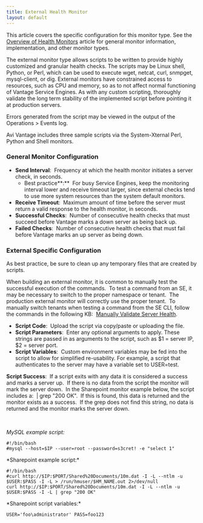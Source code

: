 ```yaml
---
title: External Health Monitor
layout: default
---
```

This article covers the specific configuration for this monitor type.  See the <a href="/docs/16.2.2/overview-of-health-monitors">Overview of Health Monitors</a> article for general monitor information, implementation, and other monitor types.

The external monitor type allows scripts to be written to provide highly customized and granular health checks. The scripts may be Linux shell, Python, or Perl, which can be used to execute wget, netcat, curl, snmpget, mysql-client, or dig. External monitors have constrained access to resources, such as CPU and memory, so as to not affect normal functioning of Vantage Service Engines. As with any custom scripting, thoroughly validate the long term stability of the implemented script before pointing it at production servers.

Errors generated from the script may be viewed in the output of the Operations &gt; Events log.

Avi Vantage includes three sample scripts via the System-Xternal Perl, Python and Shell monitors.

### General Monitor Configuration

* **Send Interval**:  Frequency at which the health monitor initiates a server check, in seconds.  
    * Best practice**:**  For busy Service Engines, keep the monitoring interval lower and receive timeout larger, since external checks tend to use more system resources than the system default monitors.
* **Receive Timeout**:  Maximum amount of time before the server must return a valid response to the health monitor, in seconds.
* **Successful Checks**:  Number of consecutive health checks that must succeed before Vantage marks a down server as being back up.
* **Failed Checks**:  Number of consecutive health checks that must fail before Vantage marks an up server as being down. 

### External Specific Configuration

As best practice, be sure to clean up any temporary files that are created by scripts.

When building an external monitor, it is common to manually test the successful execution of the commands.  To test a command from an SE, it may be necessary to switch to the proper namespace or tenant.  The production external monitor will correctly use the proper tenant.  To manually switch tenants when testing a command from the SE CLI, follow the commands in the following KB:  <a href="/manually-validate-server-health/">Manually Validate Server Health</a>.

* **Script Code**:  Upload the script via copy/paste or uploading the file.
* **Script Parameters**:  Enter any optional arguments to apply. These strings are passed in as arguments to the script, such as $1 = server IP, $2 = server port.
* **Script Variables**:  Custom environment variables may be fed into the script to allow for simplified re-usability. For example, a script that authenticates to the server may have a variable set to USER=test. 

**Script Success**:  If a script exits with any data it is considered a success and marks a server up.  If there is no data from the script the monitor will mark the server down.  In the Sharepoint monitor example below, the script includes a:  | grep "200 OK".  If this is found, this data is returned and the monitor exists as a success.  If the grep does not find this string, no data is returned and the monitor marks the server down.

 

*MySQL example script:*


<pre><code class="language-lua">#!/bin/bash
#mysql --host=$IP --user=root --password=s3cret! -e "select 1"</code></pre>  *Sharepoint example script:* 

<pre><code class="language-lua">#!/bin/bash
#curl http://$IP:$PORT/Shared%20Documents/10m.dat -I -L --ntlm -u $USER:$PASS -I -L &gt; /run/hmuser/$HM_NAME.out 2&gt;/dev/null
curl http://$IP:$PORT/Shared%20Documents/10m.dat -I -L --ntlm -u $USER:$PASS -I -L | grep "200 OK"</code></pre>  *Sharepoint script variables:* 

<pre><code class="language-lua">USER='foo\administrator' PASS=foo123</code></pre>  
